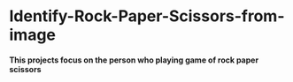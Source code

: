 # Identify-Rock-Paper-Scissors-from-image

#### This projects focus on the person who playing game of rock paper scissors
